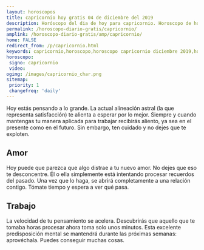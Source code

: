 ```yaml
---
layout: horoscopos
title: capricornio hoy gratis 04 de diciembre del 2019 
description: Horóscopo del dia de hoy para capricornio. Horoscopo de hoy 04 de diciembre del 2019. Las predicciones de amor, trabajo, vida personal gratis.
permalink: /horoscopo-diario-gratis/capricornio/
amplink: /horoscopo-diario-gratis/amp/capricornio/
home: FALSE
redirect_from: /p/capricornio.html
keywords: capricornio,horoscopo,horoscopo capricornio diciembre 2019,horoscopo capricornio hoy,tarot capricornio diciembre 2019,horoscopo capricornio,tarot capricornio hoy,horoscopo de hoy,horoscopo diario,tarot del amor,horoscopo de hoy capricornio,horoscopo diario del tarot, Horoscopo de hoy capricornio 04 de diciembre del 2019,horóscopo del día
horoscopo:
 signo: capricornio
 video:  
ogimg: /images/capricornio_char.png
sitemap:
 priority: 1
 changefreq: 'daily'
---
```



Hoy estás pensando a lo grande. La actual alineación astral (la que representa satisfacción) te alienta a esperar por lo mejor. Siempre y cuando mantengas tu manera aplicada para trabajar recibirás aliento, ya sea en el presente como en el futuro. Sin embargo, ten cuidado y no dejes que te exploten.

## Amor

Hoy puede que parezca que algo distrae a tu nuevo amor. No dejes que eso te desconcentre. Él o ella simplemente está intentando procesar recuerdos del pasado. Una vez que lo haga, se abrirá completamente a una relación contigo. Tómate tiempo y espera a ver qué pasa.

## Trabajo

La velocidad de tu pensamiento se acelera. Descubrirás que aquello que te tomaba horas procesar ahora toma solo unos minutos. Esta excelente predisposición mental se mantendrá durante las próximas semanas: aprovéchala. Puedes conseguir muchas cosas.